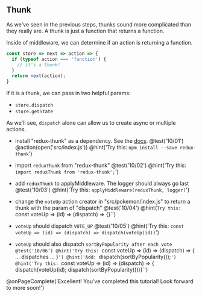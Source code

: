 ## Thunk
As we've seen in the previous steps, thunks sound more complicated than they really are. A thunk is just a function that returns a function.

Inside of middleware, we can determine if an action is returning a function.

```js
const store => next => action => {
  if (typeof action === 'function') {
    // it's a thunk!
  }
  return next(action);
}
```

If it is a thunk, we can pass in two helpful params:
  - `store.dispatch`
  - `store.getState`

As we'll see, `dispatch` alone can allow us to create async or multiple actions.

+ install "redux-thunk" as a dependency. See the [docs](https://github.com/gaearon/redux-thunk).
@test('10/01')
@action(open('src/index.js'))
@hint('Try this: `npm install --save redux-thunk`')

+ import `reduxThunk` from "redux-thunk"
@test('10/02')
@hint('Try this: `import reduxThunk from 'redux-thunk';`')

+ add `reduxThunk` to applyMiddleware. The logger should always go last
@test('10/03')
@hint('Try this: `applyMiddleware(reduxThunk, logger)`')

+ change the `voteUp` action creator in "src/pokemon/index.js" to return a thunk with the param of "dispatch"
@test('10/04')
@hint(`Try this: `const voteUp => (id) => (dispatch) => {}`')

+ `voteUp` should dispatch `VOTE_UP`
@test('10/05')
@hint('Try this: `const voteUp => (id) => (dispatch) => dispatch(voteUp(id))`')

+ `voteUp` should also dispatch `sortByPopularity after each vote
@test('10/06')
@hint('Try this: `const voteUp => (id) => (dispatch) => { ... dispatches ... }`')
@hint('Add: `dispatch(sortByPopularity());`')
@hint('Try this: `const voteUp => (id) => (dispatch) => { dispatch(voteUp(id); dispatch(sortByPopularity()))}`')

@onPageComplete('Excellent! You've completed this tutorial! Look forward to more soon!')
